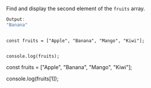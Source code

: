 Find and display the second element
of the `fruits` array.

```js
Output:
"Banana"
```
<codeblock language="javascript" type="exercise" testMode="fixedInput">
<code>
const fruits = ["Apple", "Banana", "Mango", "Kiwi"];

console.log(fruits);
</code>

<solution>
const fruits = ["Apple", "Banana", "Mango", "Kiwi"];

console.log(fruits[1]);
</solution>
</codeblock>
